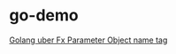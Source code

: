 # go-demo
[Golang uber Fx Parameter Object name tag](https://matthung0807.blogspot.com/2023/11/go-uber-go-fx-parameter-object.html)
